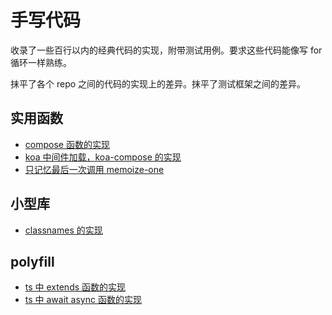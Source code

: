 # 手写代码

收录了一些百行以内的经典代码的实现，附带测试用例。要求这些代码能像写 for 循环一样熟练。

抹平了各个 repo 之间的代码的实现上的差异。抹平了测试框架之间的差异。

## 实用函数

- [compose 函数的实现](./packages/compose/README.md)
- [koa 中间件加载，koa-compose 的实现](./packages/koa-compose/README.md)
- [只记忆最后一次调用 memoize-one](./packages/memoize-one/README.md)

## 小型库

- [classnames 的实现](./packages/classnames/README.md)

## polyfill

- [ts 中 extends 函数的实现](./packages/typescript-class/README.md)
- [ts 中 await async 函数的实现](./packages/typescript-awaiter/README.md)
